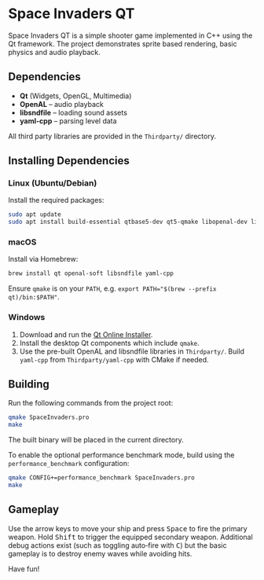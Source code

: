 # Space Invaders QT

Space Invaders QT is a simple shooter game implemented in C++ using the Qt framework. The project demonstrates sprite based rendering, basic physics and audio playback.

## Dependencies

- **Qt** (Widgets, OpenGL, Multimedia)
- **OpenAL** – audio playback
- **libsndfile** – loading sound assets
- **yaml-cpp** – parsing level data

All third party libraries are provided in the `Thirdparty/` directory.


## Installing Dependencies

### Linux (Ubuntu/Debian)
Install the required packages:
```bash
sudo apt update
sudo apt install build-essential qtbase5-dev qt5-qmake libopenal-dev libsndfile1-dev libyaml-cpp-dev
```

### macOS
Install via Homebrew:
```bash
brew install qt openal-soft libsndfile yaml-cpp
```
Ensure `qmake` is on your `PATH`, e.g. `export PATH="$(brew --prefix qt)/bin:$PATH"`.

### Windows
1. Download and run the [Qt Online Installer](https://www.qt.io/download).
2. Install the desktop Qt components which include `qmake`.
3. Use the pre-built OpenAL and libsndfile libraries in `Thirdparty/`.
   Build `yaml-cpp` from `Thirdparty/yaml-cpp` with CMake if needed.

## Building

Run the following commands from the project root:

```bash
qmake SpaceInvaders.pro
make
```

The built binary will be placed in the current directory.

To enable the optional performance benchmark mode, build using the
`performance_benchmark` configuration:

```bash
qmake CONFIG+=performance_benchmark SpaceInvaders.pro
make
```

## Gameplay

Use the arrow keys to move your ship and press <kbd>Space</kbd> to fire the primary weapon. Hold <kbd>Shift</kbd> to trigger the equipped secondary weapon. Additional debug actions exist (such as toggling auto‑fire with <kbd>C</kbd>) but the basic gameplay is to destroy enemy waves while avoiding hits.

Have fun!


